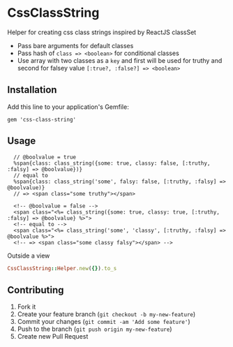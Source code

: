 # CssClassString

Helper for creating css class strings inspired by ReactJS classSet

- Pass bare arguments for default classes
- Pass hash of `class => <boolean>` for conditional classes
- Use array with two classes as a `key` and first will be used for truthy and second for falsey value `[:true?, :false?] => <boolean>`

## Installation

Add this line to your application's Gemfile:

    gem 'css-class-string'

## Usage

```haml
  // @boolvalue = true
  %span{class: class_string({some: true, classy: false, [:truthy, :falsy] => @boolvalue})}
  // equal to
  %span{class: class_string('some', falsy: false, [:truthy, :falsy] => @boolvalue)}
  // => <span class="some truthy"></span>
```

```html+erb
  <!-- @boolvalue = false -->
  <span class="<%= class_string({some: true, classy: true, [:truthy, :falsy] => @boolvalue} %>">
  <!-- equal to -->
  <span class="<%= class_string('some', 'classy', [:truthy, :falsy] => @boolvalue %>">
  <!-- => <span class="some classy falsy"></span> -->
```

Outside a view

```ruby
CssClassString::Helper.new({}).to_s
```

## Contributing

1. Fork it
2. Create your feature branch (`git checkout -b my-new-feature`)
3. Commit your changes (`git commit -am 'Add some feature'`)
4. Push to the branch (`git push origin my-new-feature`)
5. Create new Pull Request
